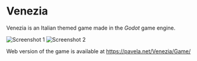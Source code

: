 # Venezia

Venezia is an Italian themed game made in the *Godot* game engine.


![Screenshot 1](https://user-images.githubusercontent.com/45705145/124340229-1aebd400-dbf7-11eb-9b1e-069e9931cd48.png)
![Screenshot 2](https://user-images.githubusercontent.com/45705145/124340289-7322d600-dbf7-11eb-8998-54a8bd835d91.png)


Web version of the game is available at https://pavela.net/Venezia/Game/
